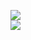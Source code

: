 [![](https://img.shields.io/badge/Made%20With-Github%20Spray-lightgrey.svg?style=for-the-badge&logo=github)](https://github.com/Annihil/github-spray#15361)  
[![](https://i.imgur.com/2DrTn0Z.gif)](https://github.com/Annihil/github-spray)